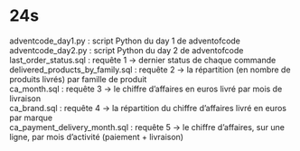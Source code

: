 # 24s
adventcode_day1.py : script Python du day 1 de adventofcode  
adventcode_day2.py : script Python du day 2 de adventofcode  
last_order_status.sql : requête 1 -> dernier status de chaque commande  
delivered_products_by_family.sql : requête 2 -> la répartition (en nombre de produits livrés) par famille de produit  
ca_month.sql : requête 3 -> le chiffre d’affaires en euros livré par mois de livraison  
ca_brand.sql : requête 4 -> la répartition du chiffre d’affaires livré en euros par marque  
ca_payment_delivery_month.sql : requête 5 -> le chiffre d’affaires, sur une ligne, par mois d’activité (paiement + livraison)   

